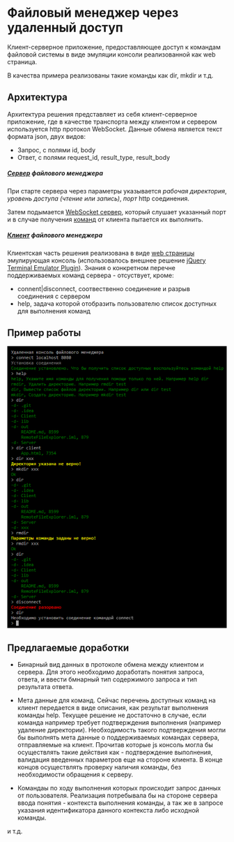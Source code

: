 # Файловый менеджер через удаленный доступ
Клиент-серверное приложение, предоставляющее доступ к командам файловой системы 
в виде эмуляции консоли реализованной как web страница. 

В качества примера реализованы такие команды как dir, mkdir и т.д.

## Архитектура
Архитектура решения представляет из себя клиент-серверное приложение, где в качестве транспорта 
между клиентом и сервером используется http протокол WebSocket. 
Данные обмена является текст формата json, двух видов:
* Запрос, с полями id, body
* Ответ, с полями request_id, result_type, result_body

##### [Сервер](Server/src/com/remotefileexplorer) файлового менеджера
 
При старте сервера через параметры указывается 
_рабочая директория_, 
_уровень доступа (чтение или запись)_, 
_порт_ http соединения.

Затем подымается [WebSocket сервер](Server/src/com/remotefileexplorer/transport/Server.java), который слушает указанный порт 
и в случае получения [команд](Server/src/com/remotefileexplorer/command) от клиента пытается их выполнить.

##### [Клиент](Client/App.html) файлового менеджера

Клиентская часть решения реализована в виде [web страницы](Client/App.html) эмулирующая консоль (использовалось внешнее решение [jQuery Terminal Emulator Plugin](https://terminal.jcubic.pl)).
Знания о конкретном перечне поддерживаемых команд сервера - отсуствует, кроме:
* connent|disconnect, соотвественно соединение и разрыв соединения с сервером
* help, задача которой отобразить пользователю список доступных для выполнения команд

   
## Пример работы
![](docs/example.png)

## Предлагаемые доработки

* Бинарный вид данных в протоколе обмена между клиентом и сервера. Для этого необходимо доработать понятия запроса, ответа, и ввести бмнарный тип содержимого запроса и тип результата ответа.

* Мета данные для команд. Сейчас перечень доступных команд на клиент передается в виде описания, как результат выполнения команды help. Текущее решение не достаточно в случае, если команда например требует подтверждения выполнения (например удаление директории). Необходимость такого подтверждения могли бы выполнять мета данные о поддерживаемых командах сервера, отправляемые на клиент. Прочитав которые js консоль могла бы осуществлять такие действия как - подтверждение выполнения, валидация введенных параметров еще на стороне клиента. В конце концов осуществлять проверку наличия команды, без необходимости обращения к серверу.  

* Командаы по ходу выполнения которых происходит запрос данных от пользователя. Реализация потребывала бы на стороне сервера ввода понятия - контекста выполнения команды, а так же в запросе указания идентификатора данного контекста либо исходной команды.

и т.д.


